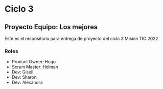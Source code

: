 # Ciclo 3
## Proyecto Equipo: Los mejores
Este es el respositorio para entrega de proyecto del ciclo 3 Mision TIC 2022

### Roles 
- Product Owner: Hugo
- Scrum Master: Holman
- Dev: Gisell
- Dev: Sharon
- Dev: Alexandra
